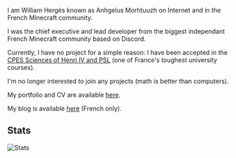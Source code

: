 I am William Hergès known as Anhgelus Morhtuuzh on Internet and in the French Minecraft community.

I was the chief executive and lead developer from the biggest independant French Minecraft community based on Discord.

Currently, I have no project for a simple reason: I have been accepted in the [CPES Sciences of Henri IV and PSL](https://psl.eu/en/education/multidisciplinary-undergraduate-degree-cpes) (one of France's toughest university courses).

I'm no longer interested to join any projects (math is better than computers).

My portfolio and CV are available [here](https://www.anhgelus.world/).

My blog is available [here](https://blog.anhgelus.world/) (French only).

## Stats

![Stats](https://github-profile-trophy.vercel.app/?username=anhgelus)
